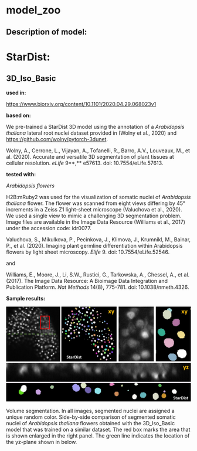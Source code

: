 # model_zoo



## Description of model:



# StarDist:

## 3D_Iso_Basic

**used in:**

https://www.biorxiv.org/content/10.1101/2020.04.29.068023v1

**based on:**

We pre-trained a StarDist 3D model using the annotation of a *Arabidopsis thaliana* lateral root nuclei dataset provided in (Wolny et al., 2020) and https://github.com/wolny/pytorch-3dunet.

Wolny, A., Cerrone, L., Vijayan, A., Tofanelli, R., Barro, A.V., Louveaux, M., et al. (2020). Accurate and versatile 3D segmentation of plant tissues at cellular resolution. *eLife* 9**,** e57613. doi: 10.7554/eLife.57613.

**tested with:**

*Arabidopsis flowers*

H2B:mRuby2 was used for the visualization of somatic nuclei of *Arabidopsis thaliana* flower. The flower was scanned from eight views differing by 45° increments in a Zeiss Z1 light-sheet microscope (Valuchova et al., 2020). We used a single view to mimic a challenging 3D segmentation problem. Image files are available in the Image Data Resource (Williams et al., 2017) under the accession code: idr0077.

Valuchova, S., Mikulkova, P., Pecinkova, J., Klimova, J., Krumnikl, M., Bainar, P., et al. (2020). Imaging plant germline differentiation within Arabidopsis flowers by light sheet microscopy. *Elife* 9. doi: 10.7554/eLife.52546.

and

Williams, E., Moore, J., Li, S.W., Rustici, G., Tarkowska, A., Chessel, A., et al. (2017). The Image Data Resource: A Bioimage Data Integration and Publication Platform. *Nat Methods* 14(8)**,** 775-781. doi: 10.1038/nmeth.4326.

**Sample results:**

<img src="./model_stardist/Figs/SD_3D_Iso_Basic_small.jpg" alt = "SD_3D_Iso_Basic" style = "width: =500px;"/>

Volume segmentation. In all images, segmented nuclei are assigned a unique random color.   Side-by-side comparison of segmented somatic nuclei of *Arabidopsis thaliana* flowers obtained with the 3D_Iso_Basic model that was trained on a similar dataset. The red box marks the area that is shown enlarged in the right panel. The green line indicates the location of the yz-plane shown in below.
